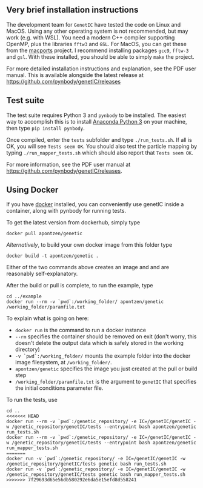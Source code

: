 Very brief installation instructions
------------------------------------

The development team for `GenetIC` have tested the code on Linux and MacOS. 
Using any other operating system is not recommended, but may work (e.g. with WSL). 
You need a modern C++ compiler supporting OpenMP, plus the libraries `fftw3` and `GSL`. 
For MacOS, you can get these from the [macports](https://www.macports.org) project. 
I recommend installing packages `gcc9`, `fftw-3` and `gsl`. With these installed, 
you should be able to simply `make` the project. 

For more detailed installation instructions and explanation, see the PDF user
manual. This is available alongside the latest release at 
https://github.com/pynbody/genetIC/releases


Test suite
----------

The test suite requires Python 3 and `pynbody` to be installed. The easiest way
to accomplish this is to install [Anaconda Python 3](https://anaconda.org) on your
machine, then type `pip install pynbody`.

Once compiled, enter the `tests` subfolder and type `./run_tests.sh`.
If all is OK, you will see `Tests seem OK`. You should also test the particle
mapping by typing `./run_mapper_tests.sh` which should also report that 
`Tests seem OK`.

For more information, see the PDF user manual at 
https://github.com/pynbody/genetIC/releases.

Using Docker
------------

If you have [docker](https://docker.com) installed, you can conveniently use genetIC inside a container,
along with pynbody for running tests. 

To get the latest version from dockerhub, simply type
```
docker pull apontzen/genetic
```
*Alternatively*, to build your own docker image from this folder type

```
docker build -t apontzen/genetic .
```

Either of the two commands above creates an image and and are reasonably self-explanatory.

After the build or pull is complete, to run the example, type
```
cd ../example
docker run --rm -v `pwd`:/working_folder/ apontzen/genetic /working_folder/paramfile.txt  
```

To explain what is going on here:

 * `docker run` is the command to run a docker instance
 * `--rm` specifies the container should be removed on exit (don't worry, this doesn't delete the output data which is
 safely stored in the working directory)
 * ``-v `pwd`:/working_folder/`` mounts the example folder into the docker image filesystem, at
  `/working_folder/`. 
 * `apontzen/genetic` specifies the image you just created at the pull or build step 
 * `/working_folder/paramfile.txt` is the argument to `genetIC` that specifies the initial conditions parameter file.
 
To run the tests, use
```
cd ..
<<<<<<< HEAD
docker run --rm -v `pwd`:/genetic_repository/ -e IC=/genetIC/genetIC -w /genetic_repository/genetIC/tests --entrypoint bash apontzen/genetic run_tests.sh
docker run --rm -v `pwd`:/genetic_repository/ -e IC=/genetIC/genetIC -w /genetic_repository/genetIC/tests --entrypoint bash apontzen/genetic run_mapper_tests.sh
=======
docker run -v `pwd`:/genetic_repository/ -e IC=/genetIC/genetIC -w /genetic_repository/genetIC/tests genetic bash run_tests.sh
docker run -v `pwd`:/genetic_repository/ -e IC=/genetIC/genetIC -w /genetic_repository/genetIC/tests genetic bash run_mapper_tests.sh
>>>>>>> 7f29693d65e56db580292e6da5e15efd8d558241
```

